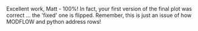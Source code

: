 Excellent work, Matt - 100%!  In fact, your first version of the final
plot was correct ... the 'fixed' one is flipped.  Remember, this is just
an issue of how MODFLOW and python address rows!
